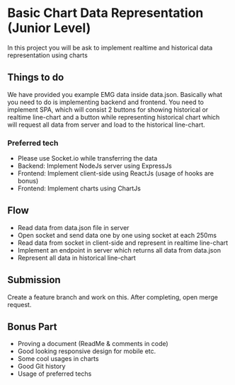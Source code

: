 # Basic Chart Data Representation (Junior Level)
In this project you will be ask to implement realtime and historical data representation using charts
## Things to do
We have provided you example EMG data inside data.json. Basically what you need to do is implementing backend and frontend. You need to implement SPA, which will consist 2 buttons for showing historical or realtime line-chart and a button while representing historical chart which will request all data from server and load to the historical line-chart.
### Preferred tech
- Please use Socket.io while transferring the data
- Backend: Implement NodeJs server using ExpressJs
- Frontend: Implement client-side using ReactJs (usage of hooks are bonus)
- Frontend: Implement charts using ChartJs
## Flow
- Read data from data.json file in server
- Open socket and send data one by one using socket at each 250ms
- Read data from socket in client-side and represent in realtime line-chart
- Implement an endpoint in server which returns all data from data.json
- Represent all data in historical line-chart
## Submission
Create a feature branch and work on this. After completing, open merge request.
## Bonus Part
- Proving a document (ReadMe & comments in code)
- Good looking responsive design for mobile etc.
- Some cool usages in charts
- Good Git history
- Usage of preferred techs
